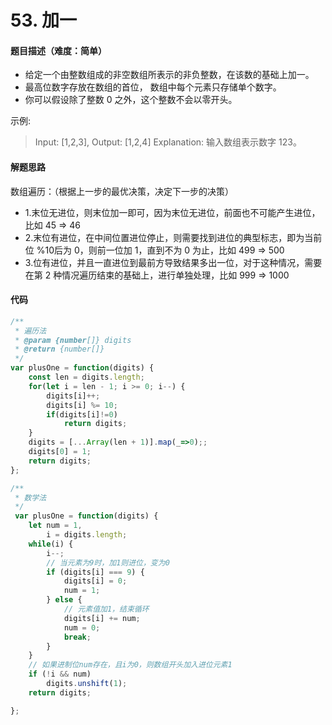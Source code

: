 <!--
 * @Author: your name
 * @Date: 2020-03-12 23:20:54
 * @LastEditTime: 2020-04-19 22:29:40
 * @LastEditors: Please set LastEditors
 * @Description: In User Settings Edit
 * @FilePath: /leetcode_fe/51-100/53_最大子序和.md
 -->
# 53. 加一

#### 题目描述（难度：简单）
+ 给定一个由整数组成的非空数组所表示的非负整数，在该数的基础上加一。
+ 最高位数字存放在数组的首位， 数组中每个元素只存储单个数字。
+ 你可以假设除了整数 0 之外，这个整数不会以零开头。

示例:
> Input: [1,2,3],
> Output: [1,2,4]
> Explanation: 输入数组表示数字 123。


#### 解题思路
数组遍历：（根据上一步的最优决策，决定下一步的决策）

- 1.末位无进位，则末位加一即可，因为末位无进位，前面也不可能产生进位，比如 45 => 46
- 2.末位有进位，在中间位置进位停止，则需要找到进位的典型标志，即为当前位 %10后为 0，则前一位加 1，直到不为 0 为止，比如 499 => 500
- 3.位有进位，并且一直进位到最前方导致结果多出一位，对于这种情况，需要在第 2 种情况遍历结束的基础上，进行单独处理，比如 999 => 1000

#### 代码

```javascript
/**
 * 遍历法
 * @param {number[]} digits
 * @return {number[]}
 */
var plusOne = function(digits) {
    const len = digits.length;
    for(let i = len - 1; i >= 0; i--) {
        digits[i]++;
        digits[i] %= 10;
        if(digits[i]!=0)
            return digits;
    }
    digits = [...Array(len + 1)].map(_=>0);;
    digits[0] = 1;
    return digits;
};

/**
 * 数学法
 */
 var plusOne = function(digits) {
    let num = 1,
        i = digits.length;
    while(i) {
        i--;
        // 当元素为9时，加1则进位，变为0
        if (digits[i] === 9) {
            digits[i] = 0;
            num = 1;
        } else {
            // 元素值加1，结束循环
            digits[i] += num;
            num = 0;
            break;
        }
    }
    // 如果进制位num存在，且i为0，则数组开头加入进位元素1
    if (!i && num)
        digits.unshift(1);
    return digits;

};
```

